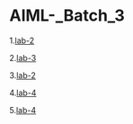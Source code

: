 # AIML-_Batch_3
1.[lab-2](https://github.com/Vanipriya996/AIML-_Batch_3/blob/main/README.md)

2.[lab-3](https://github.com/Vanipriya996/AIML-_Batch_3/blob/main/Assignment3.ipynb)

3.[lab-2](https://github.com/Vanipriya996/AIML-_Batch_3/blob/main/Lab2(part%201).ipynb)

4.[lab-4](https://github.com/Vanipriya996/AIML-_Batch_3/blob/main/Lab-4.ipynb)

5.[lab-4](https://github.com/Vanipriya996/AIML-_Batch_3/blob/main/Lab-5.ipynb)





